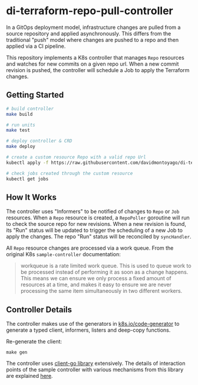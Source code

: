 # di-terraform-repo-pull-controller

In a GitOps deployment model, infrastructure changes are pulled from a source repository and applied asynchronously. This differs from the traditional "push" model where changes are pushed to a repo and then applied via a CI pipeline.

This repository implements a K8s controller that manages `Repo` resources and watches for new commits on a given repo url. When a new commit revision is pushed, the controller will schedule a Job to apply the Terraform changes.

## Getting Started

```sh
# build controller
make build

# run units
make test

# deploy controller & CRD
make deploy

# create a custom resource Repo with a valid repo Url
kubectl apply -f https://raw.githubusercontent.com/davidmontoyago/di-terraform-repo-pull-controller-sample-repo/master/deployment/repo-resource.yaml

# check jobs created through the custom resource
kubectl get jobs
```

## How It Works
The controller uses "Informers" to be notified of changes to `Repo` or `Job` resources. When a `Repo` resource is created, a `RepoPoller` goroutine will run to check the source repo for new revisions. When a new revision is found, its "Run" status will be updated to trigger the scheduling of a new Job to apply the changes. The repo "Run" status will be reconciled by `syncHandler`.

All `Repo` resource changes are processed via a work queue. From the original K8s `sample-controller` documentation:

> workqueue is a rate limited work queue. This is used to queue work to be
	processed instead of performing it as soon as a change happens. This
	means we can ensure we only process a fixed amount of resources at a
	time, and makes it easy to ensure we are never processing the same item
	simultaneously in two different workers.

## Controller Details

The controller makes use of the generators in [k8s.io/code-generator](https://github.com/kubernetes/code-generator)
to generate a typed client, informers, listers and deep-copy functions.

Re-generate the client:
```
make gen
```

The controller uses [client-go library](https://github.com/kubernetes/client-go/tree/master/tools/cache) extensively.
The details of interaction points of the sample controller with various mechanisms from this library are
explained [here](docs/controller-client-go.md).
